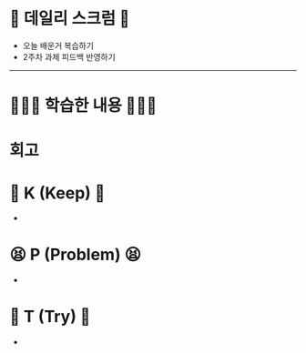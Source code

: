 # 💬 데일리 스크럼 💬
- 오늘 배운거 복습하기
- 2주차 과제 피드백 반영하기
***
# 🧑🏻‍💻 학습한 내용 🧑🏻‍💻

# 회고
# 💪 K (Keep) 💪
- 
  
# 😫 P (Problem) 😫
- 

# 🫵 T (Try) 🫵
- 
